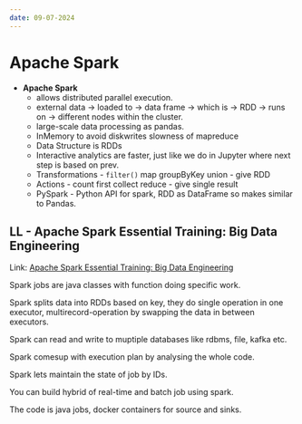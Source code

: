 ```yaml
---
date: 09-07-2024
---
```


# Apache Spark


- **Apache Spark**
  - allows distributed parallel execution.
  - external data -> loaded to -> data frame -> which is -> RDD -> runs on -> different nodes within the cluster.
  - large-scale data processing as pandas.
  - InMemory to avoid diskwrites slowness  of mapreduce
  - Data Structure is RDDs
  - Interactive analytics are faster, just like we do in Jupyter where next step is based on prev.
  - Transformations - `filter()` map groupByKey union - give RDD
  - Actions - count first collect reduce - give single result
  - PySpark - Python API for spark, RDD as DataFrame so makes similar to Pandas.


## LL - Apache Spark Essential Training: Big Data Engineering

Link: [Apache Spark Essential Training: Big Data Engineering](linkedin.com/learning/apache-spark-essential-training-big-data-engineering-14259237)

Spark jobs are java classes with function doing specific work.


Spark splits data into RDDs based on key, they do single operation in one executor, multirecord-operation by swapping the data in between executors.

Spark can read and write to muptiple databases like rdbms, file, kafka etc.

Spark comesup with execution plan by analysing the whole code.

Spark lets maintain the state of job by IDs.

You can build hybrid of real-time and batch job using spark.

The code is java jobs, docker containers for source and sinks.